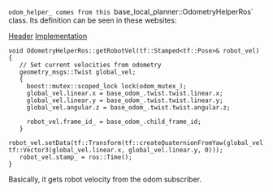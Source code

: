 `odom_helper_ comes from this `base_local_planner::OdometryHelperRos` class.
Its definition can be seen in these websites:

[Header](https://docs.ros.org/en/jade/api/base_local_planner/html/odometry__helper__ros_8h_source.html)
[Implementation](https://docs.ros.org/en/jade/api/base_local_planner/html/odometry__helper__ros_8cpp_source.html)

```cpp=
void OdometryHelperRos::getRobotVel(tf::Stamped<tf::Pose>& robot_vel) {
   // Set current velocities from odometry
   geometry_msgs::Twist global_vel;
   {
     boost::mutex::scoped_lock lock(odom_mutex_);
     global_vel.linear.x = base_odom_.twist.twist.linear.x;
     global_vel.linear.y = base_odom_.twist.twist.linear.y;
     global_vel.angular.z = base_odom_.twist.twist.angular.z;
 
     robot_vel.frame_id_ = base_odom_.child_frame_id;
   }
   robot_vel.setData(tf::Transform(tf::createQuaternionFromYaw(global_vel.angular.z), tf::Vector3(global_vel.linear.x, global_vel.linear.y, 0)));
   robot_vel.stamp_ = ros::Time();
}
```

Basically, it gets robot velocity from the odom subscriber.